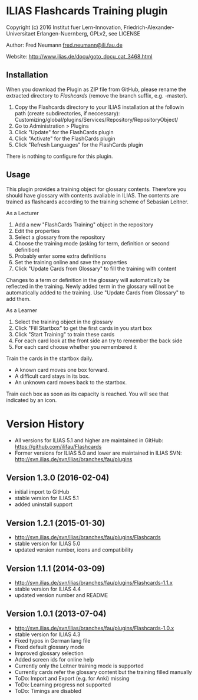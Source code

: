 ILIAS Flashcards Training plugin
================================

Copyright (c) 2016 Institut fuer Lern-Innovation, Friedrich-Alexander-Universitaet Erlangen-Nuernberg, GPLv2, see LICENSE

Author:   Fred Neumann <fred.neumann@ili.fau.de>

Website: http://www.ilias.de/docu/goto_docu_cat_3468.html

Installation
------------
When you download the Plugin as ZIP file from GitHub, please rename the extracted directory to *Flashcards*
(remove the branch suffix, e.g. -master).

1. Copy the Flashcards directory to your ILIAS installation at the followin path (create subdirectories, if neccessary):
Customizing/global/plugins/Services/Repository/RepositoryObject/
2. Go to Administration > Plugins
3. Click "Update" for the FlashCards plugin
4. Click "Activate" for the FlashCards plugin
5. Click "Refresh Languages" for the FlashCards plugin

There is nothing to configure for this plugin.

Usage
-----
This plugin provides a training object for glossary contents.
Therefore you should have glossary with contents avaliable in ILIAS. 
The contents are trained as flashcards according to the training scheme of Sebasian Leitner.

As a Lecturer

1. Add a new "FlashCards Training" object in the repository
2. Edit the properties 
3. Select a glossary from the repository
4. Choose the training mode (asking for term, definition or second definition)
5. Probably enter some extra definitions
6. Set the training online and save the properties
7. Click "Update Cards from Glossary" to fill the training with content

Changes to a term or definition in the glossary will automatically be reflected in the training.
Newly added term in the glossary will not be automatically added to the training. 
Use "Update Cards from Glossary" to add them.

As a Learner

1. Select the training object in the glossary
2. Click "Fill Startbox" to get the first cards in you start box
3. Click "Start Training" to train these cards
4. For each card look at the front side an try to remember the back side
5. For each card choose whether you remembered it

Train the cards in the startbox daily.

* A known card moves one box forward.
* A difficult card stays in its box.
* An unknown card moves back to the startbox.

Train each box as soon as its capacity is reached. You will see that indicated by an icon.

Version History
===============

* All versions for ILIAS 5.1 and higher are maintained in GitHub: https://github.com/ilifau/Flashcards
* Former versions for ILIAS 5.0 and lower are maintained in ILIAS SVN: http://svn.ilias.de/svn/ilias/branches/fau/plugins

Version 1.3.0 (2016-02-04)
--------------------------
* initial import to GitHub
* stable version for ILIAS 5.1
* added uninstall support

Version 1.2.1 (2015-01-30)
------------------------------
* http://svn.ilias.de/svn/ilias/branches/fau/plugins/Flashcards
* stable version for ILIAS 5.0
* updated version number, icons and compatibility

Version 1.1.1 (2014-03-09)
--------------------------
* http://svn.ilias.de/svn/ilias/branches/fau/plugins/Flashcards-1.1.x
* stable version for ILIAS 4.4
* updated version number and README

Version 1.0.1 (2013-07-04)
--------------------------
* http://svn.ilias.de/svn/ilias/branches/fau/plugins/Flashcards-1.0.x
* stable version for ILIAS 4.3
* Fixed typos in German lang file
* Fixed default glossary mode
* Improved glossary selection
* Added screen ids for online help
* Currently only the Leitner training mode is supported
* Currently cards refer the glossary content but the training filled manually
* ToDo: Import and Export (e.g. for Anki) missing
* ToDo: Learning progress not supported
* ToDo: Timings are disabled